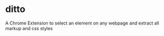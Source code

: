 # ditto
A Chrome Extension to select an element on any webpage and extract all markup and css styles
